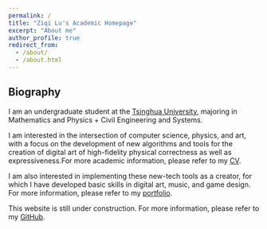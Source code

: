 ```yaml
---
permalink: /
title: "Ziqi Lu's Academic Homepage"
excerpt: "About me"
author_profile: true
redirect_from: 
  - /about/
  - /about.html
---
```

## Biography
I am an undergraduate student at the [Tsinghua University](https://www.tsinghua.edu.cn/), majoring in Mathematics and Physics + Civil Engineering and Systems.

I am interested in the intersection of computer science, physics, and art, with a focus on the development of new algorithms and tools for the creation of digital art of high-fidelity physical correctness as well as expressiveness.For more academic information, please refer to my [CV](/academic/files/cv.pdf).

I am also interested in implementing these new-tech tools as a creator, for which I have developed basic skills in digital art, music, and game design. For more information, please refer to my [portfolio](/academic/portfolio/).

This website is still under construction. For more information, please refer to my [GitHub](https://github.com/Assassin-plus).